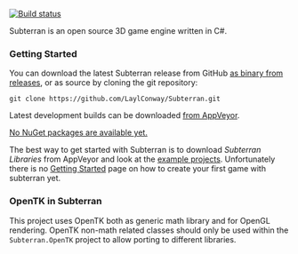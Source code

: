 [![Build status](https://ci.appveyor.com/api/projects/status/08cu616f6j9m7n8r?svg=true)](https://ci.appveyor.com/project/LaylConway/subterran)

Subterran is an open source 3D game engine written in C#.

### Getting Started

You can download the latest Subterran release from GitHub [as binary from releases](https://github.com/LaylConway/Subterran/releases), or as source by cloning the git repository:

```Shell
git clone https://github.com/LaylConway/Subterran.git
```

Latest development builds can be downloaded [from AppVeyor](https://ci.appveyor.com/project/LaylConway/subterran/build/artifacts).

[No NuGet packages are available yet.](https://github.com/LaylConway/Subterran/issues/1)

The best way to get started with Subterran is to download *Subterran Libraries* from AppVeyor and look at the [example projects](https://github.com/LaylConway/Subterran/tree/develop/Examples).
Unfortunately there is no [Getting Started](https://github.com/LaylConway/Subterran/wiki/Getting-Started) page on how to create your first game with subterran yet.

### OpenTK in Subterran

This project uses OpenTK both as generic math library and for OpenGL rendering.
OpenTK non-math related classes should only be used within the `Subterran.OpenTK` project to allow porting to different libraries.